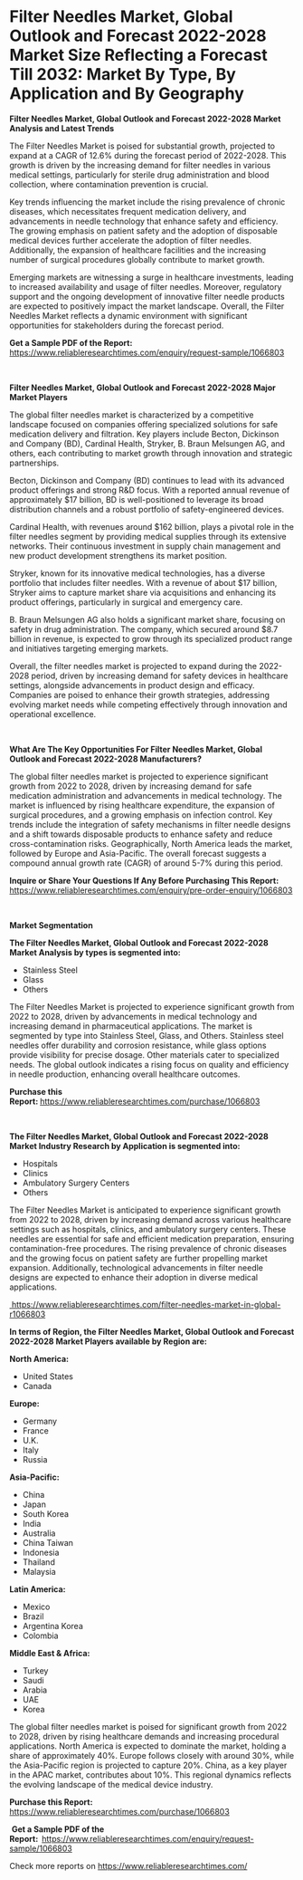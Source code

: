 <p><h1>Filter Needles Market, Global Outlook and Forecast 2022-2028 Market Size Reflecting a Forecast Till 2032: Market By Type, By Application and By Geography</h1></p><p><strong>Filter Needles Market, Global Outlook and Forecast 2022-2028 Market Analysis and Latest Trends</strong></p>
<p><p>The Filter Needles Market is poised for substantial growth, projected to expand at a CAGR of 12.6% during the forecast period of 2022-2028. This growth is driven by the increasing demand for filter needles in various medical settings, particularly for sterile drug administration and blood collection, where contamination prevention is crucial.</p><p>Key trends influencing the market include the rising prevalence of chronic diseases, which necessitates frequent medication delivery, and advancements in needle technology that enhance safety and efficiency. The growing emphasis on patient safety and the adoption of disposable medical devices further accelerate the adoption of filter needles. Additionally, the expansion of healthcare facilities and the increasing number of surgical procedures globally contribute to market growth.</p><p>Emerging markets are witnessing a surge in healthcare investments, leading to increased availability and usage of filter needles. Moreover, regulatory support and the ongoing development of innovative filter needle products are expected to positively impact the market landscape. Overall, the Filter Needles Market reflects a dynamic environment with significant opportunities for stakeholders during the forecast period.</p></p>
<p><strong>Get a Sample PDF of the Report:&nbsp;</strong> <a href="https://www.reliableresearchtimes.com/enquiry/request-sample/1066803?utm_campaign=3281&utm_medium=2&utm_source=Github&utm_content=ia&utm_term=21032025&utm_id=filter-needles-market-global-outlook-and-forecast-2022-2028">https://www.reliableresearchtimes.com/enquiry/request-sample/1066803</a></p>
<p>&nbsp;</p>
<p><strong>Filter Needles Market, Global Outlook and Forecast 2022-2028 Major Market Players</strong></p>
<p><p>The global filter needles market is characterized by a competitive landscape focused on companies offering specialized solutions for safe medication delivery and filtration. Key players include Becton, Dickinson and Company (BD), Cardinal Health, Stryker, B. Braun Melsungen AG, and others, each contributing to market growth through innovation and strategic partnerships.</p><p>Becton, Dickinson and Company (BD) continues to lead with its advanced product offerings and strong R&D focus. With a reported annual revenue of approximately $17 billion, BD is well-positioned to leverage its broad distribution channels and a robust portfolio of safety-engineered devices.</p><p>Cardinal Health, with revenues around $162 billion, plays a pivotal role in the filter needles segment by providing medical supplies through its extensive networks. Their continuous investment in supply chain management and new product development strengthens its market position.</p><p>Stryker, known for its innovative medical technologies, has a diverse portfolio that includes filter needles. With a revenue of about $17 billion, Stryker aims to capture market share via acquisitions and enhancing its product offerings, particularly in surgical and emergency care.</p><p>B. Braun Melsungen AG also holds a significant market share, focusing on safety in drug administration. The company, which secured around $8.7 billion in revenue, is expected to grow through its specialized product range and initiatives targeting emerging markets.</p><p>Overall, the filter needles market is projected to expand during the 2022-2028 period, driven by increasing demand for safety devices in healthcare settings, alongside advancements in product design and efficacy. Companies are poised to enhance their growth strategies, addressing evolving market needs while competing effectively through innovation and operational excellence.</p></p>
<p>&nbsp;</p>
<p><strong>What Are The Key Opportunities For Filter Needles Market, Global Outlook and Forecast 2022-2028 Manufacturers?</strong></p>
<p><p>The global filter needles market is projected to experience significant growth from 2022 to 2028, driven by increasing demand for safe medication administration and advancements in medical technology. The market is influenced by rising healthcare expenditure, the expansion of surgical procedures, and a growing emphasis on infection control. Key trends include the integration of safety mechanisms in filter needle designs and a shift towards disposable products to enhance safety and reduce cross-contamination risks. Geographically, North America leads the market, followed by Europe and Asia-Pacific. The overall forecast suggests a compound annual growth rate (CAGR) of around 5-7% during this period.</p></p>
<p><strong>Inquire or Share Your Questions If Any Before Purchasing This Report:</strong> <a href="https://www.reliableresearchtimes.com/enquiry/pre-order-enquiry/1066803?utm_campaign=3281&utm_medium=2&utm_source=Github&utm_content=ia&utm_term=21032025&utm_id=filter-needles-market-global-outlook-and-forecast-2022-2028">https://www.reliableresearchtimes.com/enquiry/pre-order-enquiry/1066803</a></p>
<p>&nbsp;</p>
<p><strong>Market Segmentation</strong></p>
<p><strong>The Filter Needles Market, Global Outlook and Forecast 2022-2028 Market Analysis by types is segmented into:</strong></p>
<p><ul><li>Stainless Steel</li><li>Glass</li><li>Others</li></ul></p>
<p><p>The Filter Needles Market is projected to experience significant growth from 2022 to 2028, driven by advancements in medical technology and increasing demand in pharmaceutical applications. The market is segmented by type into Stainless Steel, Glass, and Others. Stainless steel needles offer durability and corrosion resistance, while glass options provide visibility for precise dosage. Other materials cater to specialized needs. The global outlook indicates a rising focus on quality and efficiency in needle production, enhancing overall healthcare outcomes.</p></p>
<p><strong>Purchase this Report:&nbsp;</strong><a href="https://www.reliableresearchtimes.com/purchase/1066803?utm_campaign=3281&utm_medium=2&utm_source=Github&utm_content=ia&utm_term=21032025&utm_id=filter-needles-market-global-outlook-and-forecast-2022-2028">https://www.reliableresearchtimes.com/purchase/1066803</a></p>
<p>&nbsp;</p>
<p><strong>The Filter Needles Market, Global Outlook and Forecast 2022-2028 Market Industry Research by Application is segmented into:</strong></p>
<p><ul><li>Hospitals</li><li>Clinics</li><li>Ambulatory Surgery Centers</li><li>Others</li></ul></p>
<p><p>The Filter Needles Market is anticipated to experience significant growth from 2022 to 2028, driven by increasing demand across various healthcare settings such as hospitals, clinics, and ambulatory surgery centers. These needles are essential for safe and efficient medication preparation, ensuring contamination-free procedures. The rising prevalence of chronic diseases and the growing focus on patient safety are further propelling market expansion. Additionally, technological advancements in filter needle designs are expected to enhance their adoption in diverse medical applications.</p></p>
<p><a href="https://www.reliableresearchtimes.com/filter-needles-market-in-global-r1066803?utm_campaign=3281&utm_medium=2&utm_source=Github&utm_content=ia&utm_term=21032025&utm_id=filter-needles-market-global-outlook-and-forecast-2022-2028">&nbsp;https://www.reliableresearchtimes.com/filter-needles-market-in-global-r1066803</a></p>
<p><strong>In terms of Region, the Filter Needles Market, Global Outlook and Forecast 2022-2028 Market Players available by Region are:</strong></p>
<p>
    <p> <strong> North America: </strong>
        <ul>
            <li>United States</li>
            <li>Canada</li>
        </ul>
        </p> 
    <p> <strong> Europe: </strong>
        <ul>
            <li>Germany</li>
            <li>France</li>
            <li>U.K.</li>
            <li>Italy</li>
            <li>Russia</li>
        </ul>
        </p> 
    <p> <strong> Asia-Pacific: </strong>
        <ul>
            <li>China</li>
            <li>Japan</li>
            <li>South Korea</li>
            <li>India</li>
            <li>Australia</li>
            <li>China Taiwan</li>
            <li>Indonesia</li>
            <li>Thailand</li>
            <li>Malaysia</li>
        </ul>
        </p> 
    <p> <strong> Latin America: </strong>
        <ul>
            <li>Mexico</li>
            <li>Brazil</li>
            <li>Argentina Korea</li>
            <li>Colombia</li>
        </ul>
        </p> 
    <p> <strong> Middle East & Africa: </strong>
        <ul>
            <li>Turkey</li>
            <li>Saudi</li>
            <li>Arabia</li>
            <li>UAE</li>
            <li>Korea</li>
        </ul>
    </p>
    </p>
<p><p>The global filter needles market is poised for significant growth from 2022 to 2028, driven by rising healthcare demands and increasing procedural applications. North America is expected to dominate the market, holding a share of approximately 40%. Europe follows closely with around 30%, while the Asia-Pacific region is projected to capture 20%. China, as a key player in the APAC market, contributes about 10%. This regional dynamics reflects the evolving landscape of the medical device industry.</p></p>
<p><strong>Purchase this Report: </strong><a href="https://www.reliableresearchtimes.com/purchase/1066803?utm_campaign=3281&utm_medium=2&utm_source=Github&utm_content=ia&utm_term=21032025&utm_id=filter-needles-market-global-outlook-and-forecast-2022-2028">https://www.reliableresearchtimes.com/purchase/1066803</a></p>
<p>&nbsp;<strong>Get a Sample PDF of the Report:&nbsp;&nbsp;</strong><a href="https://www.reliableresearchtimes.com/enquiry/request-sample/1066803?utm_campaign=3281&utm_medium=2&utm_source=Github&utm_content=ia&utm_term=21032025&utm_id=filter-needles-market-global-outlook-and-forecast-2022-2028">https://www.reliableresearchtimes.com/enquiry/request-sample/1066803</a></p>
<p><strong></strong></p>
<p>Check more reports on <a href="https://www.reliableresearchtimes.com/?utm_campaign=3281&utm_medium=2&utm_source=Github&utm_content=ia&utm_term=21032025&utm_id=filter-needles-market-global-outlook-and-forecast-2022-2028">https://www.reliableresearchtimes.com/</a></p>